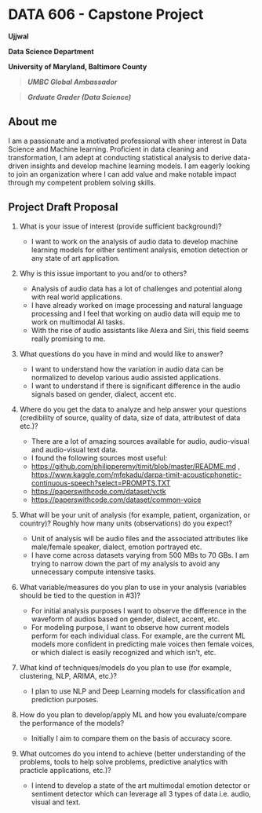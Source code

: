 # DATA 606 - Capstone Project

**Ujjwal**

**Data Science Department**

**University of Maryland, Baltimore County**

> ***UMBC Global Ambassador***

> ***Grduate Grader (Data Science)***

## About me
I am a passionate and a motivated professional with sheer interest in Data Science and Machine learning. Proficient in data cleaning and transformation, I am adept at conducting statistical analysis to derive data-driven insights and develop machine learning models. I am eagerly looking to join an organization where I can add value and make notable impact through my competent problem solving skills.

## Project Draft Proposal
1. What is your issue of interest (provide sufficient background)?
   - I want to work on the analysis of audio data to develop machine learning models for either sentiment analysis, emotion detection or any state of art application.

2. Why is this issue important to you and/or to others?
   - Analysis of audio data has a lot of challenges and potential along with real world applications.
   - I have already worked on image processing and natural language processing and I feel that working on audio data will equip me to work on multimodal AI tasks. 
   - With the rise of audio assistants like Alexa and Siri, this field seems really promising to me.

3. What questions do you have in mind and would like to answer?
   - I want to understand how the variation in audio data can be normalized to develop various audio assisted applications.
   - I want to understand if there is significant difference in the audio signals based on gender, dialect, accent etc.

4. Where do you get the data to analyze and help answer your questions (credibility of source, quality of data, size of data, attributest of data etc.)?
   - There are a lot of amazing sources available for audio, audio-visual and audio-visual text data.
   - I found the following sources most useful:
   - https://github.com/philipperemy/timit/blob/master/README.md , https://www.kaggle.com/mfekadu/darpa-timit-acousticphonetic-continuous-speech?select=PROMPTS.TXT
   - https://paperswithcode.com/dataset/vctk
   - https://paperswithcode.com/dataset/common-voice  

5. What will be your unit of analysis (for example, patient, organization, or country)? Roughly how many units (observations) do you expect?
   - Unit of analysis will be audio files and the associated attributes like male/female speaker, dialect, emotion portrayed etc.
   - I have come across datasets varying from 500 MBs to 70 GBs. I am trying to narrow down the part of my analysis to avoid any unnecessary compute intensive tasks.

6. What variable/measures do you plan to use in your analysis (variables should be tied to the question in #3)?
   - For initial analysis purposes I want to observe the difference in the waveform of audios based on gender, dialect, accent, etc.
   - For modeling purpose, I want to observe how current models perform for each individual class. For example, are the current ML models more confident in predicting male voices then female voices, or which dialect is easily recognized and which isn't, etc.

7. What kind of techniques/models do you plan to use (for example, clustering, NLP, ARIMA, etc.)?
   - I plan to use NLP and Deep Learning models for classification and prediction purposes.

8. How do you plan to develop/apply ML and how you evaluate/compare the performance of the models?
   - Initially I aim to compare them on the basis of accuracy score.

9. What outcomes do you intend to achieve (better understanding of the problems, tools to help solve problems, predictive analytics with practicle applications, etc.)?
   - I intend to develop a state of the art multimodal emotion detector or sentiment detector which can leverage all 3 types of data i.e. audio, visual and text.
